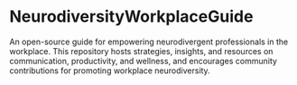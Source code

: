 # NeurodiversityWorkplaceGuide
An open-source guide for empowering neurodivergent professionals in the workplace. This repository hosts strategies, insights, and resources on communication, productivity, and wellness, and encourages community contributions for promoting workplace neurodiversity.
